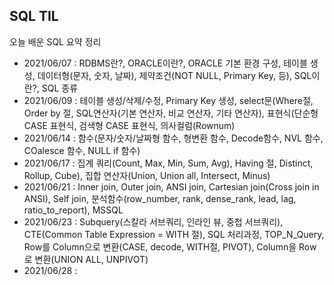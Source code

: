 ## SQL TIL
오늘 배운 SQL 요약 정리

- 2021/06/07 : RDBMS란?, ORACLE이란?, ORACLE 기본 환경 구성, 테이블 생성, 데이터형(문자, 숫자, 날짜), 제약조건(NOT NULL, Primary Key, 등), SQL이란?, SQL 종류
- 2021/06/09 : 테이블 생성/삭제/수정, Primary Key 생성, select문(Where절, Order by 절, SQL연산자(기본 연산자, 비교 연산자, 기타 연산자), 표현식(단순형 CASE 표현식, 검색형 CASE 표현식, 의사컬럼(Rownum)
- 2021/06/14 : 함수(문자/숫자/날짜형 함수, 형변환 함수, Decode함수, NVL 함수, COalesce 함수, NULL if 함수) 
- 2021/06/17 : 집계 쿼리(Count, Max, Min, Sum, Avg), Having 절, Distinct, Rollup, Cube), 집합 연산자(Union, Union all, Intersect, Minus)
- 2021/06/21 : Inner join, Outer join, ANSI join, Cartesian join(Cross join in ANSI), Self join, 분석함수(row_number, rank, dense_rank, lead, lag, ratio_to_report), MSSQL
- 2021/06/23 : Subquery(스칼라 서브쿼리, 인라인 뷰, 중첩 서브쿼리), CTE(Common Table Expression = WITH 절), SQL 처리과정, TOP_N_Query, Row를 Column으로 변환(CASE, decode, WITH절, PIVOT), Column을 Row로 변환(UNION ALL, UNPIVOT)
- 2021/06/28 : 
